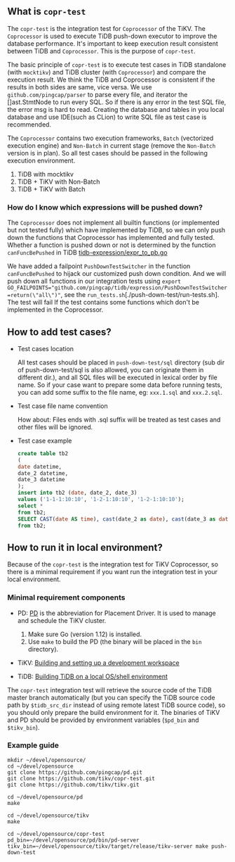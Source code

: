 ## What is `copr-test`

The `copr-test` is the integration test for `Coprocessor` of the TiKV. The `Coprocessor` is used to execute TiDB push-down
executor to improve the database performance. It's important to keep execution result consistent between TiDB and `Coprocessor`.
This is the purpose of `copr-test`.

The basic principle of `copr-test` is to execute test cases in TiDB standalone (with `mocktikv`) and TiDB cluster (with `Coprocessor`)
and compare the execution result. We think the TiDB and Coprocessor is consistent if the results in both sides are same, vice versa.
We use `github.com/pingcap/parser` to parse every file, and iterator the []ast.StmtNode to run every SQL.
So if there is any error in the test SQL file, the error msg is hard to read. Creating the database and tables in you local database
and use IDE(such as CLion) to write SQL file as test case is recommended.

The `Coprocessor` contains two execution frameworks, `Batch` (vectorized execution engine) and `Non-Batch` in current
stage (remove the `Non-Batch` version is in plan). So all test cases should be passed in the following execution environment.

1. TiDB with mocktikv
2. TiDB + TiKV with Non-Batch
3. TiDB + TiKV with Batch

### How do I know which expressions will be pushed down?

The `Coprocessor` does not implement all builtin functions (or implemented but not tested fully) which have implemented by TiDB,
so we can only push down the functions that Coprocessor has implemented and fully tested. Whether a function is pushed down or not
is determined by the function `canFuncBePushed` in TiDB [tidb-expression/expr_to_pb.go](https://github.com/pingcap/tidb/blob/a090e6be2991bf85b18fcdb096f84d41f4f6bd85/expression/expr_to_pb.go#L303)

We have added a failpoint `PushDownTestSwitcher` in the function `canFuncBePushed` to hijack our customized push down condition.
And we will push down all functions in our integration tests using `export GO_FAILPOINTS="github.com/pingcap/tidb/expression/PushDownTestSwitcher=return(\"all\")"`, see the `run_tests.sh`[./push-down-test/run-tests.sh].
The test will fail If the test contains some functions which don't be implemented in the Coprocessor.

## How to add test cases?

- Test cases location
    
    All test cases should be placed in `push-down-test/sql` directory (sub dir of push-down-test/sql is also allowed, you can originate
    them in different dir.), and all SQL files will be executed in lexical order by file name.
    So if your case want to prepare some data before running tests, you can add some suffix to the file name, eg: `xxx.1.sql` and `xxx.2.sql`.
    
- Test case file name convention

    How about: Files ends with .sql suffix will be treated as test cases and other files will be ignored.
    
- Test case example

    ```sql
    create table tb2
    (
    date datetime,
    date_2 datetime,
    date_3 datetime
    );
    insert into tb2 (date, date_2, date_3)
    values ('1-1-1:10:10', '1-2-1:10:10', '1-2-1:10:10');
    select *
    from tb2;
    SELECT CAST(date AS time), cast(date_2 as date), cast(date_3 as date)
    from tb2;
    ```

## How to run it in local environment?

Because of the `copr-test` is the integration test for TiKV Coprocessor, so there is a minimal requirement if you want
run the integration test in your local environment.

### Minimal requirement components

- PD: [PD](https://github.com/pingcap/pd) is the abbreviation for Placement Driver. It is used to manage and schedule the TiKV cluster.

    1. Make sure ​Go​ (version 1.12) is installed.
    2. Use `make` to build the PD (the binary will be placed in the `bin` directory).

- TiKV: [Building and setting up a development workspace](https://github.com/tikv/tikv/blob/master/CONTRIBUTING.md#building-and-setting-up-a-development-workspace)
- TiDB: [Building TiDB on a local OS/shell environment](https://github.com/pingcap/community/blob/master/CONTRIBUTING.md#building-tidb-on-a-local-osshell-environment)

The `copr-test` integration test will retrieve the source code of the TiDB master branch automatically (but you can specify the
TiDB source code path by `$tidb_src_dir` instead of using remote latest TiDB source code), so you should only prepare
the build environment for it. The binaries of TiKV and PD should be provided by environment variables (`$pd_bin` and `$tikv_bin`).

### Example guide

```shell
mkdir ~/devel/opensource/
cd ~/devel/opensource
git clone https://github.com/pingcap/pd.git
git clone https://github.com/tikv/copr-test.git
git clone https://github.com/tikv/tikv.git

cd ~/devel/opensource/pd
make

cd ~/devel/opensource/tikv
make

cd ~/devel/opensource/copr-test
pd_bin=~/devel/opensource/pd/bin/pd-server tikv_bin=~/devel/opensource/tikv/target/release/tikv-server make push-down-test
```
